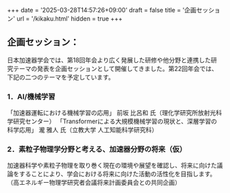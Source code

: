 +++
date = '2025-03-28T14:57:26+09:00'
draft = false
title = '企画セッション'
url = '/kikaku.html'
hidden = true
+++

## 企画セッション：
日本加速器学会では、第18回年会より広く発展した研修や他分野と連携した研究テーマの発表を企画セッションとして開催してきました。第22回年会では、下記の二つのテーマを予定しています。

### 1．AI/機械学習
「加速器運転における機械学習の応用」
前坂 比呂和 氏（理化学研究所放射光科学研究センター）
「Transformerによる大規模機械学習の現状と、深層学習の科学応用」
瀧 雅人 氏（立教大学 人工知能科学研究科）

### 2．素粒子物理学分野と考える、加速器分野の将来（仮）
加速器科学や素粒子物理を取り巻く現在の環境や展望を確認し、将来に向けた議論をすることにより、学会における将来に向けた活動の活性化を目指します。
（高エネルギー物理学研究者会議将来計画委員会との共同企画）

